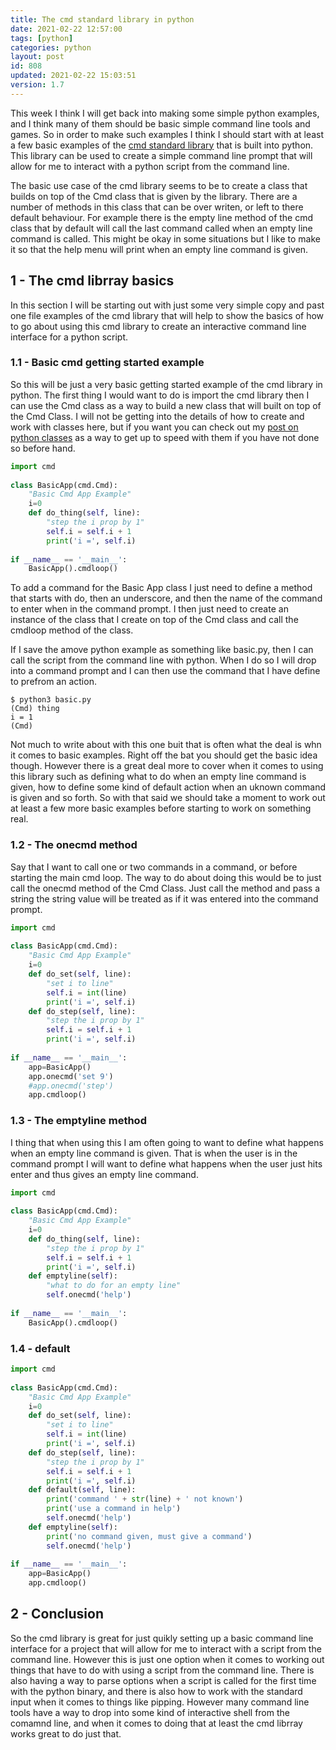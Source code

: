 ```yaml
---
title: The cmd standard library in python
date: 2021-02-22 12:57:00
tags: [python]
categories: python
layout: post
id: 808
updated: 2021-02-22 15:03:51
version: 1.7
---
```


This week I think I will get back into making some simple python examples, and I think many of them should be basic simple command line tools and games. So in order to make such examples I think I should start with at least a few basic examples of the [cmd standard library](https://docs.python.org/3.7/library/cmd.html) that is built into python. This library can be used to create a simple command line prompt that will allow for me to interact with a python script from the command line.

The basic use case of the cmd library seems to be to create a class that builds on top of the Cmd class that is given by the library. There are a number of methods in this class that can be over writen, or left to there default behaviour. For example there is the empty line method of the cmd class that by default will call the last command called when an empty line command is called. This might be okay in some situations but I like to make it so that the help menu will print when an empty line command is given.

<!-- more -->

## 1 - The cmd librray basics

In this section I will be starting out with just some very simple copy and past one file examples of the cmd library that will help to show the basics of how to go about using this cmd library to create an interactive command line interface for a python script.

### 1.1 - Basic cmd getting started example

So this will be just a very basic getting started example of the cmd library in python. The first thing I would want to do is import the cmd library then I can use the Cmd class as a way to build a new class that will built on top of the Cmd Class. I will not be getting into the details of how to create and work with classes here, but if you want you can check out my [post on python classes](/2020/12/30/python-class/) as a way to get up to speed with them if you have not done so before hand.

```python
import cmd
 
class BasicApp(cmd.Cmd):
    "Basic Cmd App Example"
    i=0
    def do_thing(self, line):
        "step the i prop by 1"
        self.i = self.i + 1
        print('i =', self.i)
 
if __name__ == '__main__':
    BasicApp().cmdloop()
```

To add a command for the Basic App class I just need to define a method that starts with do, then an underscore, and then the name of the command to enter when in the command prompt. I then just need to create an instance of the class that I create on top of the Cmd class and call the cmdloop method of the class.

If I save the amove python example as something like basic.py, then I can call the script from the command line with python. When I do so I will drop into a command prompt and I can then use the command that I have define to prefrom an action.

```
$ python3 basic.py
(Cmd) thing
i = 1
(Cmd) 
```

Not much to write about with this one buit that is often what the deal is whn it comes to basic examples. Right off the bat you should get the basic idea though. However there is a great deal more to cover when it comes to using this library such as defining what to do when an empty line command is given, how to define some kind of default action when an uknown command is given and so forth. So with that said we should take a moment to work out at least a few more basic examples before starting to work on something real.

### 1.2 - The onecmd method

Say that I want to call one or two commands in a command, or before starting the main cmd loop. The way to do about doing this would be to just call the onecmd method of the Cmd Class. Just call the method and pass a string the string value will be treated as if it was entered into the command prompt.

```python
import cmd
 
class BasicApp(cmd.Cmd):
    "Basic Cmd App Example"
    i=0
    def do_set(self, line):
        "set i to line"
        self.i = int(line)
        print('i =', self.i)
    def do_step(self, line):
        "step the i prop by 1"
        self.i = self.i + 1
        print('i =', self.i)
 
if __name__ == '__main__':
    app=BasicApp()
    app.onecmd('set 9')
    #app.onecmd('step')
    app.cmdloop()
```

### 1.3 - The emptyline method

I thing that when using this I am often going to want to define what happens when an empty line command is given. That is when the user is in the command prompt I will want to define what happens when the user just hits enter and thus gives an empty line command.

```python
import cmd
 
class BasicApp(cmd.Cmd):
    "Basic Cmd App Example"
    i=0
    def do_thing(self, line):
        "step the i prop by 1"
        self.i = self.i + 1
        print('i =', self.i)
    def emptyline(self):
        "what to do for an empty line"
        self.onecmd('help')
 
if __name__ == '__main__':
    BasicApp().cmdloop()
```

### 1.4 - default

```python
import cmd
 
class BasicApp(cmd.Cmd):
    "Basic Cmd App Example"
    i=0
    def do_set(self, line):
        "set i to line"
        self.i = int(line)
        print('i =', self.i)
    def do_step(self, line):
        "step the i prop by 1"
        self.i = self.i + 1
        print('i =', self.i)
    def default(self, line):
        print('command ' + str(line) + ' not known')
        print('use a command in help')
        self.onecmd('help')
    def emptyline(self):
        print('no command given, must give a command')
        self.onecmd('help')
 
if __name__ == '__main__':
    app=BasicApp()
    app.cmdloop()
```

## 2 - Conclusion

So the cmd library is great for just quikly setting up a basic command line interface for a project that will allow for me to interact with a script from the command line. However this is just one option when it comes to working out things that have to do with using a script from the command line. There is also having a way to parse options when a script is called for the first time with the python binary, and there is also how to work with the standard input when it comes to things like pipping. However many command line tools have a way to drop into some kind of interactive shell from the comamnd line, and when it comes to doing that at least the cmd librray works great to do just that.

